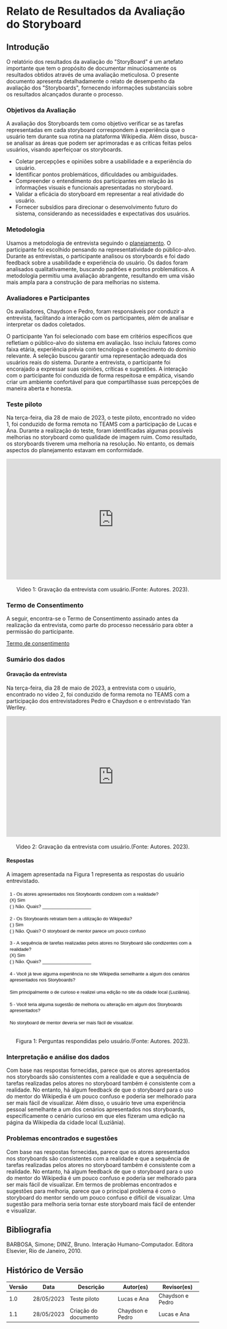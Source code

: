 # Relato de Resultados da Avaliação do Storyboard

## Introdução

O relatório dos resultados da avaliação do "StoryBoard" é um artefato importante que tem o propósito de documentar minuciosamente os resultados obtidos através de uma avaliação meticulosa. O presente documento apresenta detalhadamente o relato de desempenho da avaliação dos "Storyboards", fornecendo informações substanciais sobre os resultados alcançados durante o processo.

### Objetivos da Avaliação

A avaliação dos Storyboards tem como objetivo verificar se as tarefas representadas em cada storyboard correspondem à experiência que o usuário tem durante sua rotina na plataforma Wikipedia. Além disso, busca-se analisar as áreas que podem ser aprimoradas e as críticas feitas pelos usuários, visando aperfeiçoar os storyboards.

- Coletar percepções e opiniões sobre a usabilidade e a experiência do usuário.
- Identificar pontos problemáticos, dificuldades ou ambiguidades.
- Compreender o entendimento dos participantes em relação às informações visuais e funcionais apresentadas no storyboard.
- Validar a eficácia do storyboard em representar a real atividade do usuário.
- Fornecer subsídios para direcionar o desenvolvimento futuro do sistema, considerando as necessidades e expectativas dos usuários.

### Metodologia

Usamos a metodologia de entrevista seguindo o [planejamento](relatoDosResultadosStoryBoard.md). O participante foi escolhido pensando na representatividade do público-alvo. Durante as entrevistas, o participante analisou os storyboards e foi dado feedback sobre a usabilidade e experiência do usuário. Os dados foram analisados qualitativamente, buscando padrões e pontos problemáticos. A metodologia permitiu uma avaliação abrangente, resultando em uma visão mais ampla para a construção de para melhorias no sistema.

### Avaliadores e Participantes

Os avaliadores, Chaydson e Pedro, foram responsáveis por conduzir a entrevista, facilitando a interação com os participantes, além de analisar e interpretar os dados coletados.

O participante Yan foi selecionado com base em critérios específicos que refletiam o público-alvo do sistema em avaliação. Isso incluiu fatores como faixa etária, experiência prévia com tecnologia e conhecimento do domínio relevante. A seleção buscou garantir uma representação adequada dos usuários reais do sistema. Durante a entrevista, o participante foi encorajado a expressar suas opiniões, críticas e sugestões. A interação com o participante foi conduzida de forma respeitosa e empática, visando criar um ambiente confortável para que compartilhasse suas percepções de maneira aberta e honesta.

### Teste piloto

Na terça-feira, dia 28 de maio de 2023, o teste piloto, encontrado no vídeo 1, foi conduzido de forma remota no TEAMS com a participação de Lucas e Ana. Durante a realização do teste, foram identificadas algumas possíveis melhorias no storyboard como qualidade de imagem ruim. Como resultado, os storyboards tiverem uma melhoria na resolução. No entanto, os demais aspectos do planejamento estavam em conformidade.

<iframe width="560" height="315" src="https://www.youtube.com/embed/SM_PAuP2bdg" title="YouTube video player" frameborder="0" allow="accelerometer; autoplay; clipboard-write; encrypted-media; gyroscope; picture-in-picture; web-share" allowfullscreen></iframe>

<div style="text-align: center">
<p>Video 1: Gravação da entrevista com usuário.(Fonte: Autores. 2023).</p>
</div>

### Termo de Consentimento

A seguir, encontra-se o Termo de Consentimento assinado antes da realização da entrevista, como parte do processo necessário para obter a permissão do participante.

[Termo de consentimento](../../../pdfs/termoConsentimentoStoryBoard%20(1)%20-%20Clicksign.pdf)

### Sumário dos dados

#### Gravação da entrevista

Na terça-feira, dia 28 de maio de 2023, a entrevista com o usuário, encontrado no vídeo 2, foi conduzido de forma remota no TEAMS com a participação dos entrevistadores Pedro e Chaydson e o entrevistado Yan Werlley.

<iframe width="560" height="315" src="https://www.youtube.com/embed/M0xHdzl_24I" title="YouTube video player" frameborder="0" allow="accelerometer; autoplay; clipboard-write; encrypted-media; gyroscope; picture-in-picture; web-share" allowfullscreen></iframe>

<div style="text-align: center">
<p>Video 2: Gravação da entrevista com usuário.(Fonte: Autores. 2023).</p>
</div>

#### Respostas

A imagem apresentada na Figura 1 representa as respostas do usuário entrevistado.

![Respostas da entrevista](../../../../storyboards/resultadoAvaliacaoStoryBoard.jpeg)

<div style="text-align: center">
<p>Figura 1: Perguntas respondidas pelo usuário.(Fonte: Autores. 2023).</p>
</div>

### Interpretação e análise dos dados

Com base nas respostas fornecidas, parece que os atores apresentados nos storyboards são consistentes com a realidade e que a sequência de tarefas realizadas pelos atores no storyboard também é consistente com a realidade. No entanto, há algum feedback de que o storyboard para o uso do mentor do Wikipedia é um pouco confuso e poderia ser melhorado para ser mais fácil de visualizar. Além disso, o usuário teve uma experiência pessoal semelhante a um dos cenários apresentados nos storyboards, especificamente o cenário curioso em que eles fizeram uma edição na página da Wikipedia da cidade local (Luziânia).

### Problemas encontrados e sugestões

Com base nas respostas fornecidas, parece que os atores apresentados nos storyboards são consistentes com a realidade e que a sequência de tarefas realizadas pelos atores no storyboard também é consistente com a realidade. No entanto, há algum feedback de que o storyboard para o uso do mentor do Wikipedia é um pouco confuso e poderia ser melhorado para ser mais fácil de visualizar. Em termos de problemas encontrados e sugestões para melhoria, parece que o principal problema é com o storyboard do mentor sendo um pouco confuso e difícil de visualizar. Uma sugestão para melhoria seria tornar este storyboard mais fácil de entender e visualizar.

## Bibliografia

BARBOSA, Simone; DINIZ, Bruno. Interação Humano-Computador. Editora Elsevier, Rio de Janeiro, 2010.

## Histórico de Versão

| Versão | Data       | Descrição            | Autor(es)        | Revisor(es)      |
| ------ | ---------- | -------------------- | ---------------- | ---------------- |
| 1.0    | 28/05/2023 | Teste piloto         | Lucas e Ana      | Chaydson e Pedro |
| 1.1    | 28/05/2023 | Criação do documento | Chaydson e Pedro | Lucas e Ana      |
